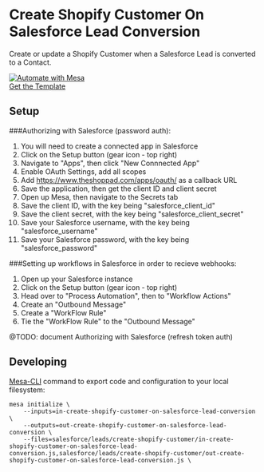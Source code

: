 # Create Shopify Customer On Salesforce Lead Conversion

Create or update a Shopify Customer when a Salesforce Lead is converted to a Contact.

[![Automate with Mesa](https://www.getmesa.com/images/integrate.png)<br />Get the Template](https://www.getmesa.com/install/shoppad/mesa-templates/salesforce/leads/send-to-shopify-customer)


## Setup

###Authorizing with Salesforce (password auth):
1. You will need to create a connected app in Salesforce
2. Click on the Setup button (gear icon - top right)
3. Navigate to "Apps", then click "New Connnected App"
4. Enable OAuth Settings, add all scopes
5. Add https://www.theshoppad.com/apps/oauth/ as a callback URL
6. Save the application, then get the client ID and client secret
7. Open up Mesa, then navigate to the Secrets tab
8. Save the client ID, with the key being "salesforce_client_id"
9. Save the client secret, with the key being "salesforce_client_secret"
10. Save your Salesforce username, with the key being "salesforce_username"
11. Save your Salesforce password, with the key being "salesforce_password"

###Setting up workflows in Salesforce in order to recieve webhooks:
1. Open up your Salesforce instance
2. Click on the Setup button (gear icon - top right)
3. Head over to "Process Automation", then to "Workflow Actions"
4. Create an "Outbound Message"
5. Create a "WorkFlow Rule"
6. Tie the "WorkFlow Rule" to the "Outbound Message"

@TODO: document Authorizing with Salesforce (refresh token auth)

## Developing 
[Mesa-CLI](https://developers.getmesa.com/cli) command to export code and configuration to your local filesystem:

```
mesa initialize \
    --inputs=in-create-shopify-customer-on-salesforce-lead-conversion \
    --outputs=out-create-shopify-customer-on-salesforce-lead-conversion \
    --files=salesforce/leads/create-shopify-customer/in-create-shopify-customer-on-salesforce-lead-conversion.js,salesforce/leads/create-shopify-customer/out-create-shopify-customer-on-salesforce-lead-conversion.js \
```